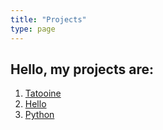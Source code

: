 ```yaml
---
title: "Projects"
type: page
---
```


## Hello, my projects are:

1. [Tatooine](/projects/tatooine/)
1. [Hello](/projects/Hello/)
1. [Python](/projects/Python/)